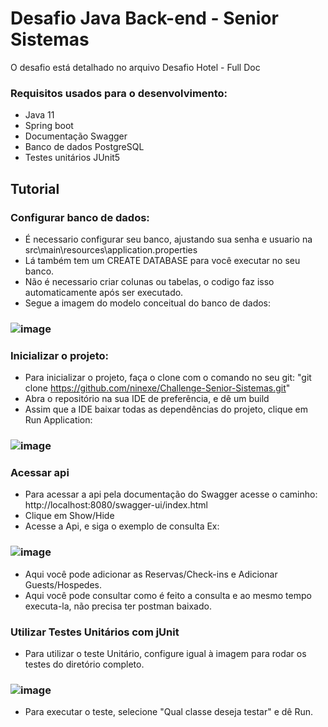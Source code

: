 # Desafio Java Back-end - Senior Sistemas

O desafio está detalhado no arquivo Desafio Hotel - Full Doc

### Requisitos usados para o desenvolvimento:
+ Java 11
+ Spring boot
+ Documentação Swagger
+ Banco de dados PostgreSQL
+ Testes unitários JUnit5

## Tutorial
### Configurar banco de dados:
+ É necessario configurar seu banco, ajustando sua senha e usuario na src\main\resources\application.properties 
+ Lá também tem um CREATE DATABASE para você executar no seu banco.
+ Não é necessario criar colunas ou tabelas, o codigo faz isso automaticamente após ser executado.
+ Segue a imagem do modelo conceitual do banco de dados:
### ![image](https://github.com/ninexe/Challenge-Senior-Sistemas/assets/61746866/0b7d56df-b102-4c74-8670-50475a8197e1)

### Inicializar o projeto:
+ Para inicializar o projeto, faça o clone com o comando no seu git: "git clone https://github.com/ninexe/Challenge-Senior-Sistemas.git"
+ Abra o repositório na sua IDE de preferência, e dê um build
+ Assim que a IDE baixar todas as dependências do projeto, clique em Run Application:
### ![image](https://github.com/ninexe/Challenge-Senior-Sistemas/assets/61746866/e867cecd-5644-413d-835c-ee35072aa55d)

### Acessar api
+ Para acessar a api pela documentação do Swagger acesse o caminho: http://localhost:8080/swagger-ui/index.html
+ Clique em Show/Hide
+ Acesse a Api, e siga o exemplo de consulta Ex:
### ![image](https://github.com/ninexe/Challenge-Senior-Sistemas/assets/61746866/88d80457-15c4-453e-aa5e-92d2df6474d6)
+ Aqui você pode adicionar as Reservas/Check-ins e Adicionar Guests/Hospedes.
+ Aqui você pode consultar como é feito a consulta e ao mesmo tempo executa-la, não precisa ter postman baixado.

### Utilizar Testes Unitários com jUnit
+ Para utilizar o teste Unitário, configure igual à imagem para rodar os testes do diretório completo.
### ![image](https://github.com/ninexe/Challenge-Senior-Sistemas/assets/61746866/3762b1d0-75dc-4819-87c6-8538329d24c3)
+ Para executar o teste, selecione "Qual classe deseja testar" e dê Run.
